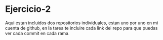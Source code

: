 # Ejercicio-2
Aqui estan incluidos dos repositorios  individuales, estan uno por uno en mi cuenta de github, en la tarea te incluire cada link del repo para que puedas ver cada commit en cada rama. 
